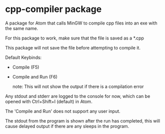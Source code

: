 # cpp-compiler package

A package for Atom that calls MinGW to compile cpp files into an exe with the same name.

For this package to work, make sure that the file is saved as a *.cpp

This package will not save the file before attempting to compile it.

Default Keybinds:
 - Compile (F5)
 - Compile and Run (F6)
    
    note: This will not show the output if there is a compilation error

Any stdout and stderr are logged to the console for now, which can be opened with Ctrl+Shift+I (default) in Atom.

The 'Compile and Run' does not support any user input.

The stdout from the program is shown after the run has completed, this will cause delayed output if there are any sleeps in the program.
